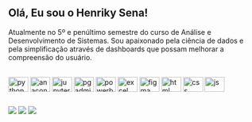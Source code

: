 ## Olá, Eu sou o Henriky Sena!

Atualmente no 5º e penúltimo semestre do curso de Análise e Desenvolvimento de Sistemas. Sou apaixonado pela ciência de dados e pela simplificação através de dashboards que possam melhorar a compreensão do usuário.

<!--
<img height="180em" src="https://github-readme-stats.vercel.app/api?username=henrikySena&show_icons=true&theme=dracula&include_all_commits=true&count_private=true"/>
<img height="180em" src="https://github-readme-stats.vercel.app/api/top-langs/?username=henrikySena&layout=compact&langs_count=16&theme=dracula"/>
-->

<br>

<div style="display: inline_block">
  <img align="center" alt="python" height="30" width="40" src="https://cdn.jsdelivr.net/gh/devicons/devicon@latest/icons/python/python-original.svg" />
  <img align="center" alt="anaconda" height="30" width="40" src="https://cdn.jsdelivr.net/gh/devicons/devicon@latest/icons/anaconda/anaconda-original.svg" />
  <img align="center" alt="jupyter" height="30" width="40" src="https://cdn.jsdelivr.net/gh/devicons/devicon@latest/icons/jupyter/jupyter-original.svg" />
  <img align="center" alt="pgadmin" height="30" width="40" src="https://cdn.jsdelivr.net/gh/devicons/devicon@latest/icons/postgresql/postgresql-original.svg" />
  <img align="center" alt="powerbi" height="30" width="40" src="https://img.icons8.com/?size=100&id=3sGOUDo9nJ4k&format=png&color=000000" />
  <img align="center" alt="excel" height="30" width="40" src="https://img.icons8.com/?size=100&id=13654&format=png&color=000000"/>
  <img align="center" alt="figma" height="30" width="40" src="https://cdn.jsdelivr.net/gh/devicons/devicon@latest/icons/figma/figma-original.svg" />
  <img align="center" alt="html" height="30" width="40" src="https://cdn.jsdelivr.net/gh/devicons/devicon@latest/icons/html5/html5-original.svg"/>
  <img align="center" alt="css" height="30" width="40" src="https://cdn.jsdelivr.net/gh/devicons/devicon@latest/icons/css3/css3-original.svg"/>
  <img align="center" alt="js" height="30" width="40" src="https://cdn.jsdelivr.net/gh/devicons/devicon@latest/icons/javascript/javascript-original.svg" />
</div>

##

<div> 
  <a href="https://www.linkedin.com/in/henriky-sena-643010234/" target="_blank"><img src="https://img.shields.io/badge/-LinkedIn-%230077B5?style=for-the-badge&logo=linkedin&logoColor=white" target="_blank"></a>
  <a href = "mailto:henriky.sena55@gmail.com"><img src="https://img.shields.io/badge/-Gmail-%23333?style=for-the-badge&logo=gmail&logoColor=white" target="_blank"></a>
  <a href = "https://henrikysena.github.io/"><img src="https://img.shields.io/badge/-Portfólio-%236e3822?style=for-the-badge&logo=github&logoColor=white" target="_blank"></a>
</div>

<!-- ## Minhas certificações:
[![Blog](https://img.shields.io/website?label=SujeitoProgramador.com&style=for-the-badge&url=https://sujeitoprogramador.com/)](https://sujeitoprogramador.com)
[![Youtube](https://img.shields.io/badge/YouTube-FF0000?style=for-the-badge&logo=youtube&logoColor=white)](https://youtube.com/c/sujeitoprogramador)
[![Instagram](https://img.shields.io/badge/Instagram-E4405F?style=for-the-badge&logo=instagram&logoColor=white)](https://instagram.com/sujeitoprogramador)
[![Twitch](https://img.shields.io/badge/Twitch-9146FF?style=for-the-badge&logo=twitch&logoColor=white)](https://twitch.tv/fragabr)

<picture>
  <source
    srcset="https://github-readme-stats.vercel.app/api?username=henrikySena&show_icons=true&theme=dracula"
    media="(prefers-color-scheme: dark)"
  />
  <source
    srcset="https://github-readme-stats.vercel.app/api?username=henrikySena&show_icons=true"
    media="(prefers-color-scheme: light), (prefers-color-scheme: no-preference)"
  />
  <img src="https://github-readme-stats.vercel.app/api?username=henrikySena&show_icons=true" />
</picture>


<div style="display: inline_block">
  <img align="center" alt="html5" src="https://img.shields.io/badge/HTML5-E34F26?style=for-the-badge&logo=html5&logoColor=white" />
  <img align="center" alt="css" src="https://img.shields.io/badge/CSS3-1572B6?style=for-the-badge&logo=css3&logoColor=white" />
  <img align="center" alt="js" src="https://img.shields.io/badge/JavaScript-F7DF1E?style=for-the-badge&logo=javascript&logoColor=black" />
  <img align="center" alt="ts" src="https://img.shields.io/badge/TypeScript-007ACC?style=for-the-badge&logo=typescript&logoColor=white" />
  <img align="center" alt="react" src="https://img.shields.io/badge/React-20232A?style=for-the-badge&logo=react&logoColor=61DAFB" />
  <img align="center" alt="nodejs" src="https://img.shields.io/badge/Node.js-43853D?style=for-the-badge&logo=node.js&logoColor=white" />
</div><br/>
-->

